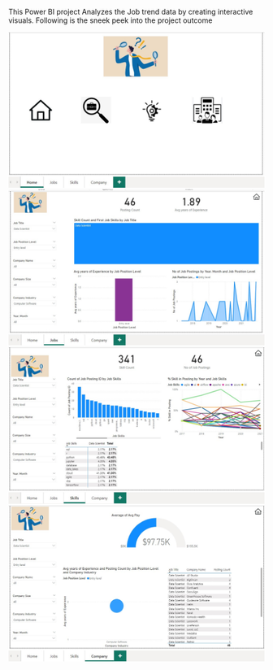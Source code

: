 This Power BI project Analyzes the Job trend data by creating interactive visuals.
Following is the sneek peek into the project outcome

![alt text](Images/Home_Page_outcome.jpg)
![alt text](Analizing_Job_Market/Images/Jobs_Page_outcome.jpg)
![alt text](Analizing_Job_Market/Images/Skills_Page_outcome.jpg)
![alt text](Analizing_Job_Market/Images/Company_Page_outcome.jpg)

